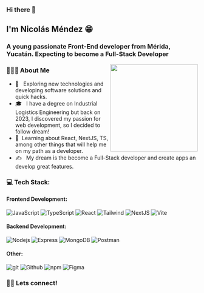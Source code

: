 ### Hi there 👋
<h2> I'm Nicolás Méndez 😁</h2>
<h3>A young passionate Front-End developer from Mérida, Yucatán. Expecting to become a Full-Stack Developer</h3>

<img align='right' src="https://media.giphy.com/media/M9gbBd9nbDrOTu1Mqx/giphy.gif" width="230">
<h3> 👨🏻‍💻 About Me </h3>

- 🤔 &nbsp; Exploring new technologies and developing software solutions and quick hacks.
- 🎓 &nbsp; I have a degree on Industrial Logistics Engineering but back on 2023, I discovered my passion for web development, so I decided to follow dream!
- 🌱 &nbsp;Learning about React, NextJS, TS, among other things that will help me on my path as a developer.
- ✍️ &nbsp; My dream is the become a Full-Stack developer and create apps an develop great features.

<h3 align="left">💻 Tech Stack:</h3>

<h4 align="left">Frontend Development: </h4>
<p>
  <img alt="JavaScript" src="https://img.shields.io/badge/-JavaScript-E5E600?style=flat-square&logo=javascript&logoColor=white" />
  <img alt="TypeScript" src="https://img.shields.io/badge/-TypeScript-007ACC?style=flat-square&logo=typescript&logoColor=white" />
  <img alt="React" src="https://img.shields.io/badge/-React-45b8d8?style=flat-square&logo=react&logoColor=white" />
  <img alt="Tailwind" src="https://img.shields.io/badge/-Tailwind-37BCF8?style=flat-square&logo=tailwindcss&logoColor=white" />
  <img alt="NextJS" src="https://img.shields.io/badge/NextJs-_?style=flat-square&logo=nextdotjs&logoColor=white&logoSize=auto&labelColor=black&color=black&cacheSeconds=3600" />
  <img alt="Vite" src="https://img.shields.io/badge/-Vite-9763FE?style=flat-square&logo=vite&logoColor=white" />
</p>

<h4 align="left">Backend Development: </h4>
<p>
    <img alt="Nodejs" src="https://img.shields.io/badge/-Nodejs-43853d?style=flat-square&logo=Node.js&logoColor=white" />
    <img alt="Express" src="https://img.shields.io/badge/-Express-000000?style=flat-square&logo=express&logoColor=white" />
    <img alt="MongoDB" src="https://img.shields.io/badge/-MongoDB-13aa52?style=flat-square&logo=mongodb&logoColor=white" />
    <img alt="Postman" src="https://img.shields.io/badge/-Postman-FE6C37?style=flat-square&logo=postman&logoColor=white" />
</p>

<h4 align="left">Other: </h4>
<p>
  <img alt="git" src="https://img.shields.io/badge/-Git-F05032?style=flat-square&logo=git&logoColor=white" />
  <img alt="Github" src="https://img.shields.io/badge/-Github-000000?style=flat-square&logo=github&logoColor=white" />
  <img alt="npm" src="https://img.shields.io/badge/-NPM-CB3837?style=flat-square&logo=npm&logoColor=white" />
  <img alt="Figma" src="https://img.shields.io/badge/-Figma-EB4B1D?style=flat-square&logo=figma&logoColor=white" />
</p>

<h3> 🤝🏻 Lets connect! </h3>
<!-- <br>
<p align="center">
  <a href="https://www.linkedin.com/in/efrainsolissalinas/" target="_blank"><img alt="LinkedIn" src="https://img.shields.io/badge/linkedin-%230077B5.svg?&style=for-the-badge&logo=linkedin&logoColor=white" /></a>
 <a href="https://www.instagram.com/uriel139/" target="_blank"><img alt="Instagram" src="https://img.shields.io/badge/instagram-%23955158.svg?&style=for-the-badge&logo=instagram&logoColor=white" /></a>
 <a href="https://www.facebook.com/urielsoliss" target="_blank"><img alt="Facebook" src="https://img.shields.io/badge/facebook-%234267B2.svg?&style=for-the-badge&logo=facebook&logoColor=white" /></a>
 <a href="mailto:urielsolissalinas@gmail.com" target="_blank"><img alt="Gmail" src="https://img.shields.io/badge/gmail-%23FF0000.svg?&style=for-the-badge&logo=gmail&logoColor=white" /></a>
</p> -->

